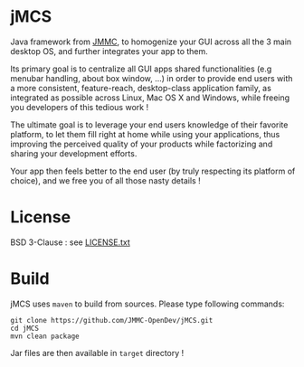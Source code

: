 jMCS
====

Java framework from [JMMC](http://www.jmmc.fr), to homogenize your GUI across all the 3 main desktop OS, and further integrates your app to them.

Its primary goal is to centralize all GUI apps shared functionalities (e.g menubar handling, about box window, ...) in order to provide end users with a more consistent, feature-reach, desktop-class application family, as integrated as possible across Linux, Mac OS X and Windows, while freeing you developers of this tedious work !

The ultimate goal is to leverage your end users knowledge of their favorite platform, to let them fill right at home while using your applications, thus improving the perceived quality of your products while factorizing and sharing your development efforts.

Your app then feels better to the end user (by truly respecting its platform of choice), and we free you of all those nasty details !

License
=======

BSD 3-Clause : see [LICENSE.txt](../master/LICENSE.txt)

Build
=====

jMCS uses `maven` to build from sources. Please type following commands:

```
git clone https://github.com/JMMC-OpenDev/jMCS.git
cd jMCS
mvn clean package
```

Jar files are then available in `target` directory !
